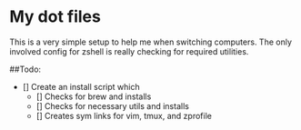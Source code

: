 # My dot files

This is a very simple setup to help me when switching computers.  The only involved config for zshell is really checking for required utilities.

##Todo:
- [] Create an install script which
    - [] Checks for brew and installs 
    - [] Checks for necessary utils and installs 
    - [] Creates sym links for vim, tmux, and zprofile
